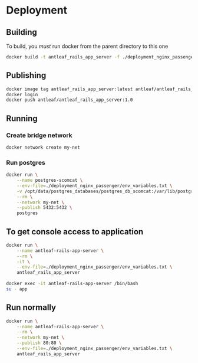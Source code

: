 # Deployment

## Building
To build, you *must* run docker from the parent directory to this one
```bash
docker build -t antleaf_rails_app_server -f ./deployment_nginx_passenger/Dockerfile .
```

## Publishing

```bash
docker image tag antleaf_rails_app_server:latest antleaf/antleaf_rails_app_server:1.0
docker login
docker push antleaf/antleaf_rails_app_server:1.0
```


## Running

### Create bridge network
```bash
docker network create my-net
```

### Run postgres
```bash
docker run \
    --name postgres-scomcat \
    --env-file=./deployment_nginx_passenger/env_variables.txt \
    -v /opt/data/postgres_databases/postgres_db_scomcat:/var/lib/postgresql/data \
    --rm \
    --network my-net \
    --publish 5432:5432 \
    postgres
```

## To get console access to application
```bash
docker run \
    --name antleaf-rails-app-server \
    --rm \
    -it \
    --env-file=./deployment_nginx_passenger/env_variables.txt \
    antleaf_rails_app_server
    
docker exec -it antleaf-rails-app-server /bin/bash
su - app
```

## Run normally
```bash
docker run \
    --name antleaf-rails-app-server \
    --rm \
    --network my-net \
    --publish 80:80 \
    --env-file=./deployment_nginx_passenger/env_variables.txt \
    antleaf_rails_app_server
```